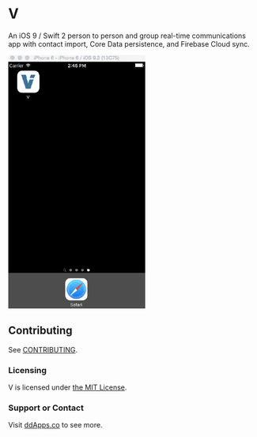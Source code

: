 # V
An iOS 9 / Swift 2 person to person and group real-time communications app with contact import, Core Data persistence, and Firebase Cloud sync.

![](art/screenshot/V14.gif?raw=true)

## Contributing
See [CONTRIBUTING](CONTRIBUTING).

### Licensing
V is licensed under [the MIT License](LICENSE).

### Support or Contact
Visit [ddApps.co](http://ddapps.co) to see more.
